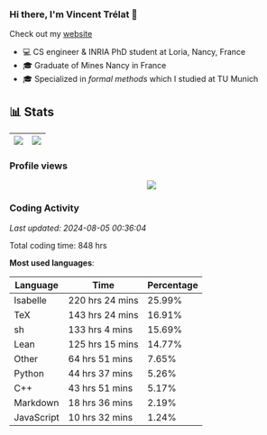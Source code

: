 ### Hi there, I'm Vincent Trélat 👋

Check out my [website](https://vtrelat.github.io)

-   💻 CS engineer & INRIA PhD student at Loria, Nancy, France
-   🎓 Graduate of Mines Nancy in France
-   🎓 Specialized in _formal methods_ which I studied at TU Munich

## 📊 **Stats**

| <img align="center" src="https://readme-stats.clckblog.space/api?username=VTrelat&show_icons=true&include_all_commits=true&theme=tokyonight&hide_border=true" /> | <img align="center" src="https://readme-stats.clckblog.space/api/top-langs/?username=VTrelat&layout=compact&theme=tokyonight&hide_border=true" /> |
| ---------------------------------------------------------------------------------------------------------------------------------------------------------------- | ------------------------------------------------------------------------------------------------------------------------------------------------- |

### Profile views

<p align="center">
 <img src="https://profile-counter.glitch.me/VTrelat/count.svg" />
</p>

<!--automations-->
### Coding Activity
_Last updated: 2024-08-05 00:36:04_

Total coding time: 848 hrs

**Most used languages**:

| Language | Time | Percentage |
| ------------- | ------------- | ------------- |
| Isabelle | 220 hrs 24 mins | 25.99% |
| TeX | 143 hrs 24 mins | 16.91% |
| sh | 133 hrs 4 mins | 15.69% |
| Lean | 125 hrs 15 mins | 14.77% |
| Other | 64 hrs 51 mins | 7.65% |
| Python | 44 hrs 37 mins | 5.26% |
| C++ | 43 hrs 51 mins | 5.17% |
| Markdown | 18 hrs 36 mins | 2.19% |
| JavaScript | 10 hrs 32 mins | 1.24% |

